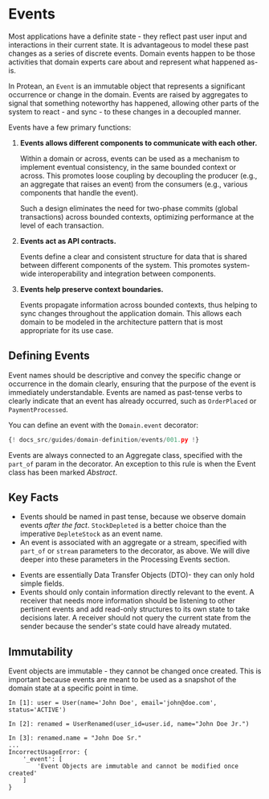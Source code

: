 # Events

Most applications have a definite state - they reflect past user input and
interactions in their current state. It is advantageous to model these past
changes as a series of discrete events. Domain events happen to be those
activities that domain experts care about and represent what happened as-is.

In Protean, an `Event` is an immutable object that represents a significant
occurrence or change in the domain. Events are raised by aggregates to signal
that something noteworthy has happened, allowing other parts of the system to
react - and sync - to these changes in a decoupled manner.

Events have a few primary functions:

1. **Events allows different components to communicate with each other.**

    Within a domain or across, events can be used as a mechanism to implement
    eventual consistency, in the same bounded context or across. This promotes
    loose coupling by decoupling the producer (e.g., an aggregate that raises
    an event) from the consumers (e.g., various components that handle the
    event).

    Such a design eliminates the need for two-phase commits (global
    transactions) across bounded contexts, optimizing performance at the level
    of each transaction.

2. **Events act as API contracts.**

    Events define a clear and consistent structure for data that is shared
    between different components of the system. This promotes system-wide
    interoperability and integration between components.

3. **Events help preserve context boundaries.**

    Events propagate information across bounded contexts, thus helping to
    sync changes throughout the application domain. This allows each domain
    to be modeled in the architecture pattern that is most appropriate for its
    use case.

## Defining Events

Event names should be descriptive and convey the specific change or occurrence
in the domain clearly, ensuring that the purpose of the event is immediately
understandable.  Events are named as past-tense verbs to clearly indicate
that an event has already occurred, such as `OrderPlaced` or `PaymentProcessed`.

You can define an event with the `Domain.event` decorator:

```python hl_lines="14-16 19-22 31-33 35-38"
{! docs_src/guides/domain-definition/events/001.py !}
```

Events are always connected to an Aggregate class, specified with the
`part_of` param in the decorator. An exception to this rule is when the
Event class has been marked _Abstract_.

## Key Facts

- Events should be named in past tense, because we observe domain events _after
the fact_. `StockDepleted` is a better choice than the imperative
`DepleteStock` as an event name.
- An event is associated with an aggregate or a stream, specified with
`part_of` or `stream` parameters to the decorator, as above. We will
dive deeper into these parameters in the Processing Events section.
<!-- FIXME Add link to events processing section -->
- Events are essentially Data Transfer Objects (DTO)- they can only hold
simple fields.
- Events should only contain information directly relevant to the event. A
receiver that needs more information should be listening to other pertinent
events and add read-only structures to its own state to take decisions later.
A receiver should not query the current state from the sender because the
sender's state could have already mutated.

## Immutability

Event objects are immutable - they cannot be changed once created. This is
important because events are meant to be used as a snapshot of the domain
state at a specific point in time.

```shell hl_lines="5 7-11"
In [1]: user = User(name='John Doe', email='john@doe.com', status='ACTIVE')

In [2]: renamed = UserRenamed(user_id=user.id, name="John Doe Jr.")

In [3]: renamed.name = "John Doe Sr."
...
IncorrectUsageError: {
    '_event': [
        'Event Objects are immutable and cannot be modified once created'
    ]
}
```